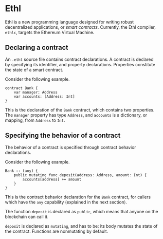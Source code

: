 # Ethl

Ethl is a new programming language designed for writing robust decentralized applications, or *smart contracts*. Currently, the Ethl compiler, `ethlc`, targets the Ethereum Virtual Machine.

## Declaring a contract

An `.ethl` source file contains contract declarations. A contract is declared by specifying its identifier, and property declarations. Properties constitute the state of a smart contract.

Consider the following example.

```
contract Bank {
	var manager: Address
	var accounts: [Address: Int]
}
```

This is the declaration of the `Bank` contract, which contains two properties. The `manager` property has type `Address`, and `accounts` is a dictionary, or mapping, from `Address` to `Int`.

## Specifying the behavior of a contract

The behavior of a contract is specified through contract behavior declarations.

Consider the following example.

```
Bank :: (any) {
	public mutating func deposit(address: Address, amount: Int) {
		accounts[address] += amount
	}
}
```

This is the contract behavior declaration for the `Bank` contract, for callers which have the `any` capability (explained in the next section).

The function `deposit` is declared as `public`, which means that anyone on the blockchain can call it.

`deposit` is declared as `mutating`, and has to be: its body mutates the state of the contract. Functions are nonmutating by default.

